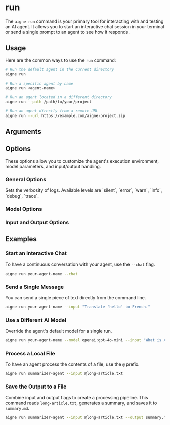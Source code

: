# run

The `aigne run` command is your primary tool for interacting with and testing an AI agent. It allows you to start an interactive chat session in your terminal or send a single prompt to an agent to see how it responds.

## Usage

Here are the common ways to use the `run` command:

```bash Basic Usage
# Run the default agent in the current directory
aigne run

# Run a specific agent by name
aigne run <agent-name>

# Run an agent located in a different directory
aigne run --path /path/to/your/project

# Run an agent directly from a remote URL
aigne run --url https://example.com/aigne-project.zip
```

## Arguments

<x-field-group>
  <x-field data-name="path" data-type="string" data-required="false" data-desc="The local directory path or remote URL of the AIGNE project. If not provided, it defaults to the current directory (".")."></x-field>
  <x-field data-name="entry-agent" data-type="string" data-required="false" data-desc="The name of the specific agent you want to run. If omitted, AIGNE will run the default agent defined in the project."></x-field>
</x-field-group>

## Options

These options allow you to customize the agent's execution environment, model parameters, and input/output handling.

### General Options

<x-field-group>
  <x-field data-name="--chat" data-type="boolean" data-default="false" data-required="false" data-desc="Starts an interactive chat loop in the terminal, allowing for a continuous conversation with the agent."></x-field>
  <x-field data-name="--entry-agent <name>" data-type="string" data-required="false" data-desc="Specifies the agent to run by its name. This is an alternative to the positional entry-agent argument."></x-field>
  <x-field data-name="--cache-dir <dir>" data-type="string" data-required="false" data-desc="Specifies a custom directory to download and cache remote agent packages when using the --url option."></x-field>
  <x-field data-name="--log-level <level>" data-type="string" data-default="silent" data-required="false">
    <x-field-desc markdown>Sets the verbosity of logs. Available levels are `silent`, `error`, `warn`, `info`, `debug`, `trace`.</x-field-desc>
  </x-field>
  <x-field data-name="--verbose" data-type="boolean" data-required="false" data-desc="A shorthand for enabling verbose logging. Equivalent to `--log-level debug`."></x-field>
</x-field-group>

### Model Options

<x-field-group>
  <x-field data-name="--model <provider[:model]>" data-type="string" data-required="false" data-desc="Specifies the AI model to use, e.g., 'openai' or 'openai:gpt-4o-mini'. This overrides the model defined in the agent's configuration."></x-field>
  <x-field data-name="--temperature <value>" data-type="number" data-required="false" data-desc="Controls randomness. Higher values (e.g., 0.8) make the output more random, while lower values (e.g., 0.2) make it more deterministic. Range: 0.0 to 2.0."></x-field>
  <x-field data-name="--top-p <value>" data-type="number" data-required="false" data-desc="Controls diversity via nucleus sampling. A lower value (e.g., 0.1) means only the most probable tokens are considered. Range: 0.0 to 1.0."></x-field>
  <x-field data-name="--presence-penalty <value>" data-type="number" data-required="false" data-desc="Penalizes new tokens based on whether they have appeared in the text so far, increasing the model's likelihood to talk about new topics. Range: -2.0 to 2.0."></x-field>
  <x-field data-name="--frequency-penalty <value>" data-type="number" data-required="false" data-desc="Penalizes new tokens based on their existing frequency in the text so far, decreasing the model's likelihood to repeat the same line verbatim. Range: -2.0 to 2.0."></x-field>
  <x-field data-name="--aigne-hub-url <url>" data-type="string" data-required="false" data-desc="Specifies a custom AIGNE Hub service URL for fetching remote models or agents."></x-field>
</x-field-group>

### Input and Output Options

<x-field-group>
  <x-field data-name="--input <text>" data-type="string" data-required="false" data-alias="-i" data-desc="Provides input text to the agent. To read content from a file, use the format '@path/to/file.txt'. Can be specified multiple times."></x-field>
  <x-field data-name="--input-file <path>" data-type="string" data-required="false" data-desc="Provides a file as input to the agent, which is useful for multimodal agents that accept images, documents, etc. Can be specified multiple times."></x-field>
  <x-field data-name="--format <format>" data-type="string" data-required="false" data-desc="Specifies the format of the input data when reading from a file or stdin. Available options: 'text', 'json', 'yaml'."></x-field>
  <x-field data-name="--output <path>" data-type="string" data-required="false" data-alias="-o" data-desc="Saves the agent's output to the specified file instead of printing it to the console."></x-field>
  <x-field data-name="--output-key <key>" data-type="string" data-default="output" data-required="false" data-desc="If the agent's result is an object, this specifies which key's value to save to the output file."></x-field>
  <x-field data-name="--force" data-type="boolean" data-default="false" data-required="false" data-desc="If the output file already exists, this will overwrite it. It will also create parent directories for the output path if they don't exist."></x-field>
</x-field-group>

## Examples

### Start an Interactive Chat

To have a continuous conversation with your agent, use the `--chat` flag.

```bash Start a Chat Session icon=lucide:message-square
aigne run your-agent-name --chat
```

### Send a Single Message

You can send a single piece of text directly from the command line.

```bash Send a Prompt icon=lucide:terminal
aigne run your-agent-name --input "Translate 'hello' to French."
```

### Use a Different AI Model

Override the agent's default model for a single run.

```bash Specify a Model icon=lucide:brain-circuit
aigne run your-agent-name --model openai:gpt-4o-mini --input "What is AIGNE?"
```

### Process a Local File

To have an agent process the contents of a file, use the `@` prefix.

```bash Process a Text File icon=lucide:file-text
aigne run summarizer-agent --input @long-article.txt
```

### Save the Output to a File

Combine input and output flags to create a processing pipeline. This command reads `long-article.txt`, generates a summary, and saves it to `summary.md`.

```bash Save Output icon=lucide:save
aigne run summarizer-agent --input @long-article.txt --output summary.md --force
```